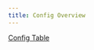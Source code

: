 ```yaml
---
title: Config Overview
---
```


[Config Table](https://docs.google.com/spreadsheets/d/1aI8h-8cs3foUusVYSIQfRGvs6PxCGhS2ypHpoSOZVZk/edit?usp=sharing)

